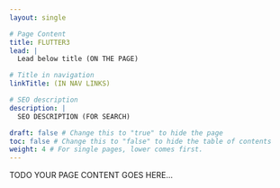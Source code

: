 ```yaml
---
layout: single

# Page Content
title: FLUTTER3
lead: |
  Lead below title (ON THE PAGE)

# Title in navigation
linkTitle: (IN NAV LINKS)

# SEO description
description: |
  SEO DESCRIPTION (FOR SEARCH)

draft: false # Change this to "true" to hide the page
toc: false # Change this to "false" to hide the table of contents
weight: 4 # For single pages, lower comes first.
---
```


TODO YOUR PAGE CONTENT GOES HERE...